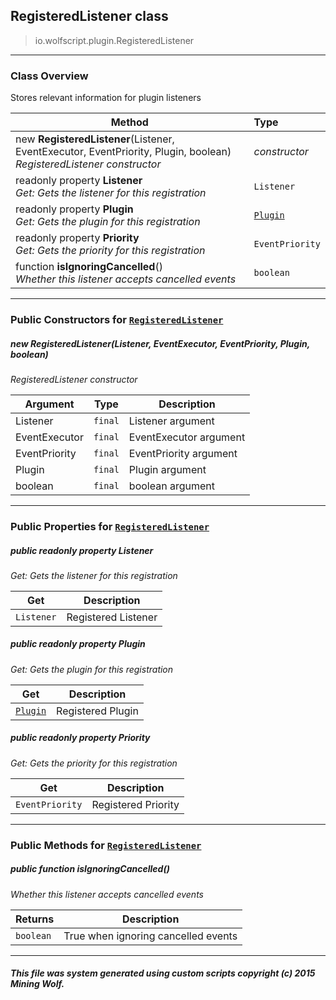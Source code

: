 ## RegisteredListener __class__

>io.wolfscript.plugin.RegisteredListener

---

### Class Overview

Stores relevant information for plugin listeners

Method | Type   
--- | :--- 
new __RegisteredListener__(Listener, EventExecutor, EventPriority, Plugin, boolean) <br> _RegisteredListener constructor_ | _constructor_
 readonly property __Listener__ <br> _Get: Gets the listener for this registration_ | `Listener`
 readonly property __Plugin__ <br> _Get: Gets the plugin for this registration_ | [`Plugin`](Plugin.md)
 readonly property __Priority__ <br> _Get: Gets the priority for this registration_ | `EventPriority`
 function __isIgnoringCancelled__() <br> _Whether this listener accepts cancelled events_ | `boolean`



---

### Public Constructors for [`RegisteredListener`](RegisteredListener.md)

##### <a id='registeredlistener'></a>new __RegisteredListener__(Listener, EventExecutor, EventPriority, Plugin, boolean) 

_RegisteredListener constructor_

Argument | Type | Description  
--- | --- | --- 
Listener | `final` | Listener argument
EventExecutor | `final` | EventExecutor argument
EventPriority | `final` | EventPriority argument
Plugin | `final` | Plugin argument
boolean | `final` | boolean argument

---

### Public Properties for [`RegisteredListener`](RegisteredListener.md)

##### <a id='listener'></a>public  readonly property __Listener__

_Get: Gets the listener for this registration_

Get | Description
--- | --- 
`Listener` | Registered Listener



##### <a id='plugin'></a>public  readonly property __Plugin__

_Get: Gets the plugin for this registration_

Get | Description
--- | --- 
[`Plugin`](Plugin.md) | Registered Plugin



##### <a id='priority'></a>public  readonly property __Priority__

_Get: Gets the priority for this registration_

Get | Description
--- | --- 
`EventPriority` | Registered Priority



---

### Public Methods for [`RegisteredListener`](RegisteredListener.md)

##### <a id='isignoringcancelled'></a>public  function __isIgnoringCancelled__()

_Whether this listener accepts cancelled events_

Returns | Description
--- | --- 
`boolean` | True when ignoring cancelled events


---


##### This file was system generated using custom scripts copyright (c) 2015 Mining Wolf.
	

